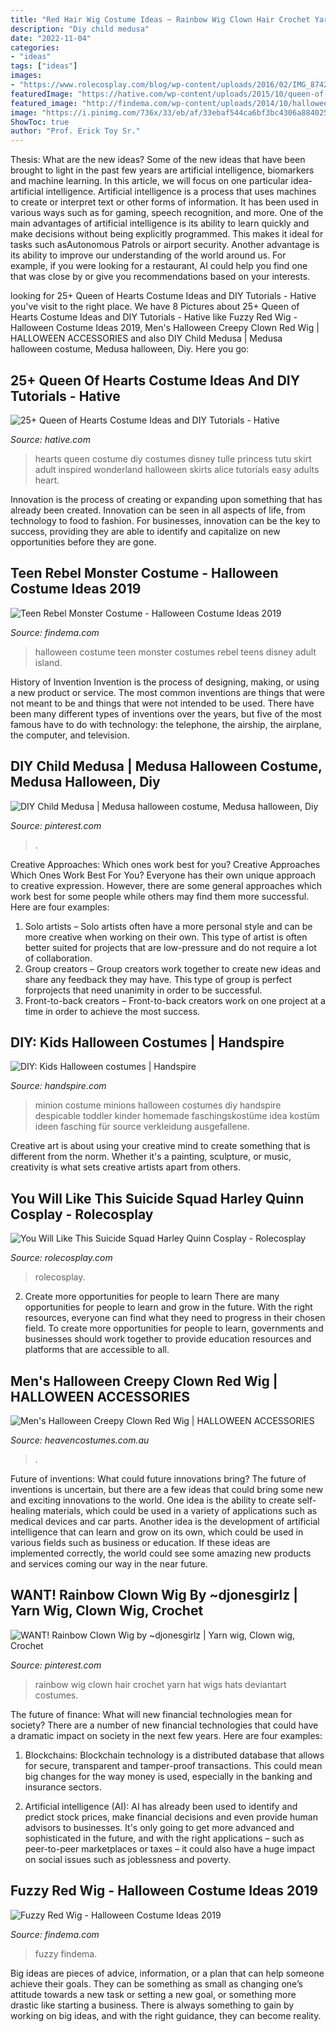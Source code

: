 ```yaml
---
title: "Red Hair Wig Costume Ideas ~ Rainbow Wig Clown Hair Crochet Yarn Hat Wigs Hats Deviantart Costumes"
description: "Diy child medusa"
date: "2022-11-04"
categories:
- "ideas"
tags: ["ideas"]
images:
- "https://www.rolecosplay.com/blog/wp-content/uploads/2016/02/IMG_8742-Edit-1.jpg"
featuredImage: "https://hative.com/wp-content/uploads/2015/10/queen-of-hearts-costume-ideas/10-queen-of-hearts-costume-ideas-and-diy-tutorials.jpg"
featured_image: "http://findema.com/wp-content/uploads/2014/10/halloween_20146494.jpg"
image: "https://i.pinimg.com/736x/33/eb/af/33ebaf544ca6bf3bc4306a8840255842.jpg"
ShowToc: true
author: "Prof. Erick Toy Sr."
---
```



Thesis: What are the new ideas?
Some of the new ideas that have been brought to light in the past few years are artificial intelligence, biomarkers and machine learning. In this article, we will focus on one particular idea- artificial intelligence. Artificial intelligence is a process that uses machines to create or interpret text or other forms of information. It has been used in various ways such as for gaming, speech recognition, and more. 
One of the main advantages of artificial intelligence is its ability to learn quickly and make decisions without being explicitly programmed. This makes it ideal for tasks such asAutonomous Patrols or airport security. Another advantage is its ability to improve our understanding of the world around us. For example, if you were looking for a restaurant, AI could help you find one that was close by or give you recommendations based on your interests.

	

		
looking for 25+ Queen of Hearts Costume Ideas and DIY Tutorials - Hative you've visit to the right place. We have 8 Pictures about 25+ Queen of Hearts Costume Ideas and DIY Tutorials - Hative like Fuzzy Red Wig - Halloween Costume Ideas 2019, Men&#039;s Halloween Creepy Clown Red Wig | HALLOWEEN ACCESSORIES and also DIY Child Medusa | Medusa halloween costume, Medusa halloween, Diy. Here you go:
		
    
## 25+ Queen Of Hearts Costume Ideas And DIY Tutorials - Hative

<img loading=lazy src="https://hative.com/wp-content/uploads/2015/10/queen-of-hearts-costume-ideas/10-queen-of-hearts-costume-ideas-and-diy-tutorials.jpg" onerror="this.onerror=null;this.src='https://tse2.mm.bing.net/th?id=OIP.sUXh16jMj46cKvMWtAZQuQHaJ9&amp;pid=15.1';" alt="25+ Queen of Hearts Costume Ideas and DIY Tutorials - Hative">

_Source: hative.com_

>hearts queen costume diy costumes disney tulle princess tutu skirt adult inspired wonderland halloween skirts alice tutorials easy adults heart. 

	

Innovation is the process of creating or expanding upon something that has already been created. Innovation can be seen in all aspects of life, from technology to food to fashion. For businesses, innovation can be the key to success, providing they are able to identify and capitalize on new opportunities before they are gone.

    
## Teen Rebel Monster Costume - Halloween Costume Ideas 2019

<img loading=lazy src="http://findema.com/wp-content/uploads/2014/10/halloween_20146014.jpg" onerror="this.onerror=null;this.src='https://tse3.mm.bing.net/th?id=OIP.8Xas301NA3P4LMk7jUaGSQHaKl&amp;pid=15.1';" alt="Teen Rebel Monster Costume - Halloween Costume Ideas 2019">

_Source: findema.com_

>halloween costume teen monster costumes rebel teens disney adult island. 

	

History of Invention
Invention is the process of designing, making, or using a new product or service. The most common inventions are things that were not meant to be and things that were not intended to be used. There have been many different types of inventions over the years, but five of the most famous have to do with technology: the telephone, the airship, the airplane, the computer, and television.

    
## DIY Child Medusa | Medusa Halloween Costume, Medusa Halloween, Diy

<img loading=lazy src="https://i.pinimg.com/736x/cd/64/45/cd64457bd74196e59c34da3f6bcdf358.jpg" onerror="this.onerror=null;this.src='https://tse1.mm.bing.net/th?id=OIP.TD5lu-ecwKG1Dfa8XoUkXgHaKK&amp;pid=15.1';" alt="DIY Child Medusa | Medusa halloween costume, Medusa halloween, Diy">

_Source: pinterest.com_

>. 

	

Creative Approaches: Which ones work best for you?
Creative Approaches Which Ones Work Best For You?
Everyone has their own unique approach to creative expression. However, there are some general approaches which work best for some people while others may find them more successful. Here are four examples: 

1) Solo artists – Solo artists often have a more personal style and can be more creative when working on their own. This type of artist is often better suited for projects that are low-pressure and do not require a lot of collaboration. 
2) Group creators – Group creators work together to create new ideas and share any feedback they may have. This type of group is perfect forprojects that need unanimity in order to be successful. 
3) Front-to-back creators – Front-to-back creators work on one project at a time in order to achieve the most success.

    
## DIY: Kids Halloween Costumes | Handspire

<img loading=lazy src="https://handspire.com/wp-content/uploads/2013/10/minions-1.jpg" onerror="this.onerror=null;this.src='https://tse2.mm.bing.net/th?id=OIP.S210hlJzHc0O2po5wlpoYgHaJ6&amp;pid=15.1';" alt="DIY: Kids Halloween costumes | Handspire">

_Source: handspire.com_

>minion costume minions halloween costumes diy handspire despicable toddler kinder homemade faschingskostüme idea kostüm ideen fasching für source verkleidung ausgefallene. 

	

Creative art is about using your creative mind to create something that is different from the norm. Whether it's a painting, sculpture, or music, creativity is what sets creative artists apart from others.

    
## You Will Like This Suicide Squad Harley Quinn Cosplay - Rolecosplay

<img loading=lazy src="https://www.rolecosplay.com/blog/wp-content/uploads/2016/02/IMG_8742-Edit-1.jpg" onerror="this.onerror=null;this.src='https://tse3.mm.bing.net/th?id=OIP.oyW6-FFKgslNbmCWTdWCEAHaLH&amp;pid=15.1';" alt="You Will Like This Suicide Squad Harley Quinn Cosplay - Rolecosplay">

_Source: rolecosplay.com_

>rolecosplay. 

	

2) Create more opportunities for people to learn
There are many opportunities for people to learn and grow in the future. With the right resources, everyone can find what they need to progress in their chosen field. To create more opportunities for people to learn, governments and businesses should work together to provide education resources and platforms that are accessible to all.

    
## Men&#039;s Halloween Creepy Clown Red Wig | HALLOWEEN ACCESSORIES

<img loading=lazy src="https://www.heavencostumes.com.au/media/catalog/product/cache/3ca7c4de79fd9294a778cbfdebc9dde4/s/m/smf-44898-deluxe-creepy-men_s-red-clown-halloween-wig-1500.jpg" onerror="this.onerror=null;this.src='https://tse3.mm.bing.net/th?id=OIP.D9RsnEMyooRrIQW634DyggHaKG&amp;pid=15.1';" alt="Men&#039;s Halloween Creepy Clown Red Wig | HALLOWEEN ACCESSORIES">

_Source: heavencostumes.com.au_

>. 

	

Future of inventions: What could future innovations bring?
The future of inventions is uncertain, but there are a few ideas that could bring some new and exciting innovations to the world. One idea is the ability to create self-healing materials, which could be used in a variety of applications such as medical devices and car parts. Another idea is the development of artificial intelligence that can learn and grow on its own, which could be used in various fields such as business or education. If these ideas are implemented correctly, the world could see some amazing new products and services coming our way in the near future.

    
## WANT! Rainbow Clown Wig By ~djonesgirlz | Yarn Wig, Clown Wig, Crochet

<img loading=lazy src="https://i.pinimg.com/736x/33/eb/af/33ebaf544ca6bf3bc4306a8840255842.jpg" onerror="this.onerror=null;this.src='https://tse3.mm.bing.net/th?id=OIP.hWELfCg3f41irxdA7di-twAAAA&amp;pid=15.1';" alt="WANT! Rainbow Clown Wig by ~djonesgirlz | Yarn wig, Clown wig, Crochet">

_Source: pinterest.com_

>rainbow wig clown hair crochet yarn hat wigs hats deviantart costumes. 

	

The future of finance: What will new financial technologies mean for society?
There are a number of new financial technologies that could have a dramatic impact on society in the next few years. Here are four examples:
1. Blockchains: Blockchain technology is a distributed database that allows for secure, transparent and tamper-proof transactions. This could mean big changes for the way money is used, especially in the banking and insurance sectors.

2. Artificial intelligence (AI): AI has already been used to identify and predict stock prices, make financial decisions and even provide human advisors to businesses. It's only going to get more advanced and sophisticated in the future, and with the right applications – such as peer-to-peer marketplaces or taxes – it could also have a huge impact on social issues such as joblessness and poverty.


    
## Fuzzy Red Wig - Halloween Costume Ideas 2019

<img loading=lazy src="http://findema.com/wp-content/uploads/2014/10/halloween_20146494.jpg" onerror="this.onerror=null;this.src='https://tse2.mm.bing.net/th?id=OIP.Dfft8ysuoAgBwDhtk_bEjAHaKl&amp;pid=15.1';" alt="Fuzzy Red Wig - Halloween Costume Ideas 2019">

_Source: findema.com_

>fuzzy findema. 

	

Big ideas are pieces of advice, information, or a plan that can help someone achieve their goals. They can be something as small as changing one’s attitude towards a new task or setting a new goal, or something more drastic like starting a business. There is always something to gain by working on big ideas, and with the right guidance, they can become reality.

